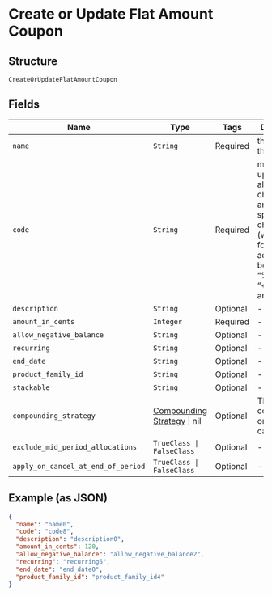 
# Create or Update Flat Amount Coupon

## Structure

`CreateOrUpdateFlatAmountCoupon`

## Fields

| Name | Type | Tags | Description |
|  --- | --- | --- | --- |
| `name` | `String` | Required | the name of the coupon |
| `code` | `String` | Required | may contain uppercase alphanumeric characters and these special characters (which allow for email addresses to be used): “%”, “@”, “+”, “-”, “_”, and “.” |
| `description` | `String` | Optional | - |
| `amount_in_cents` | `Integer` | Required | - |
| `allow_negative_balance` | `String` | Optional | - |
| `recurring` | `String` | Optional | - |
| `end_date` | `String` | Optional | - |
| `product_family_id` | `String` | Optional | - |
| `stackable` | `String` | Optional | - |
| `compounding_strategy` | [Compounding Strategy](../../doc/models/compounding-strategy-enum.md) \| nil | Optional | This is a container for one-of cases. |
| `exclude_mid_period_allocations` | `TrueClass \| FalseClass` | Optional | - |
| `apply_on_cancel_at_end_of_period` | `TrueClass \| FalseClass` | Optional | - |

## Example (as JSON)

```json
{
  "name": "name0",
  "code": "code8",
  "description": "description0",
  "amount_in_cents": 120,
  "allow_negative_balance": "allow_negative_balance2",
  "recurring": "recurring6",
  "end_date": "end_date0",
  "product_family_id": "product_family_id4"
}
```

